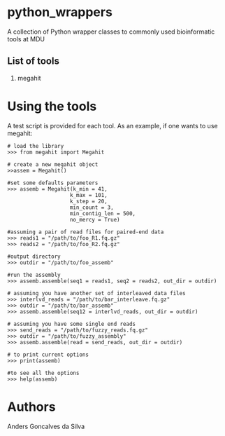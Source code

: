 # python_wrappers

A collection of Python wrapper classes to commonly used bioinformatic tools
at MDU

## List of tools

  1. megahit

# Using the tools

A test script is provided for each tool. As an example, if one wants to
use megahit:

    # load the library
    >>> from megahit import Megahit
    
    # create a new megahit object
    >>assem = Megahit()

    #set some defaults parameters
    >>> assemb = Megahit(k_min = 41,
                        k_max = 101,
                        k_step = 20,
                        min_count = 3,
                        min_contig_len = 500,
                        no_mercy = True)

    #assuming a pair of read files for paired-end data
    >>> reads1 = "/path/to/foo_R1.fq.gz"
    >>> reads2 = "/path/to/foo_R2.fq.gz"

    #output directory
    >>> outdir = "/path/to/foo_assemb"

    #run the assembly
    >>> assemb.assemble(seq1 = reads1, seq2 = reads2, out_dir = outdir)

    # assuming you have another set of interleaved data files
    >>> interlvd_reads = "/path/to/bar_interleave.fq.gz"
    >>> outdir = "/path/to/bar_assemb"
    >>> assemb.assemble(seq12 = interlvd_reads, out_dir = outdir)

    # assuming you have some single end reads
    >>> send_reads = "/path/to/fuzzy_reads.fq.gz"
    >>> outdir = "/path/to/fuzzy_assembly"
    >>> assemb.assemble(read = send_reads, out_dir = outdir)

    # to print current options
    >>> print(assemb)

    #to see all the options
    >>> help(assemb)

# Authors

Anders Goncalves da Silva
